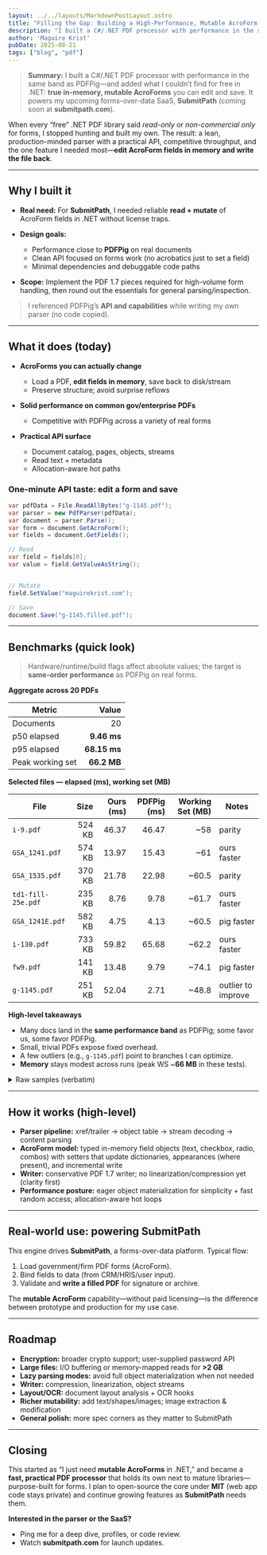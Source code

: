 ```yaml
---
layout: ../../layouts/MarkdownPostLayout.astro
title: "Filling the Gap: Building a High-Performance, Mutable AcroForm PDF Processor in .NET"
description: "I built a C#/.NET PDF processor with performance in the same band as PDFPig—and added what I couldn’t find for free in .NET: **true in-memory, mutable AcroForms** you can edit and save. It powers my upcoming forms-over-data SaaS, **SubmitPath** (coming soon at **submitpath.com**)."
author: 'Maguire Krist'
pubDate: 2025-08-21
tags: ["blog", "pdf"]
---
```


> **Summary:** I built a C#/.NET PDF processor with performance in the same band as PDFPig—and added what I couldn’t find for free in .NET: **true in-memory, mutable AcroForms** you can edit and save. It powers my upcoming forms-over-data SaaS, **SubmitPath** (coming soon at **submitpath.com**).


When every “free” .NET PDF library said *read-only* or *non-commercial only* for forms, I stopped hunting and built my own. The result: a lean, production-minded parser with a practical API, competitive throughput, and the one feature I needed most—**edit AcroForm fields in memory and write the file back**.

---

## Why I built it

* **Real need:** For **SubmitPath**, I needed reliable **read + mutate** of AcroForm fields in .NET without license traps.
* **Design goals:**

  * Performance close to **PDFPig** on real documents
  * Clean API focused on forms work (no acrobatics just to set a field)
  * Minimal dependencies and debuggable code paths
* **Scope:** Implement the PDF 1.7 pieces required for high-volume form handling, then round out the essentials for general parsing/inspection.

> I referenced PDFPig’s **API and capabilities** while writing my own parser (no code copied).

---

## What it does (today)

* **AcroForms you can actually change**

  * Load a PDF, **edit fields in memory**, save back to disk/stream
  * Preserve structure; avoid surprise reflows
* **Solid performance on common gov/enterprise PDFs**

  * Competitive with PDFPig across a variety of real forms
* **Practical API surface**

  * Document catalog, pages, objects, streams
  * Read text + metadata
  * Allocation-aware hot paths

### One-minute API taste: edit a form and save

```csharp
var pdfData = File.ReadAllBytes("g-1145.pdf");
var parser = new PdfParser(pdfData);
var document = parser.Parse();
var form = document.GetAcroForm();
var fields = document.GetFields();

// Read
var field = fields[0];
var value = field.GetValueAsString();


// Mutate
field.SetValue("maguirekrist.com");

// Save
document.Save("g-1145.filled.pdf");
```

---

## Benchmarks (quick look)

> Hardware/runtime/build flags affect absolute values; the target is **same-order performance** as PDFPig on real forms.

**Aggregate across 20 PDFs**

| Metric           |        Value |
| ---------------- | -----------: |
| Documents        |           20 |
| p50 elapsed      |  **9.46 ms** |
| p95 elapsed      | **68.15 ms** |
| Peak working set |  **66.2 MB** |

**Selected files — elapsed (ms), working set (MB)**

| File               |   Size | Ours (ms) | PDFPig (ms) | Working Set (MB) | Notes              |
| ------------------ | -----: | --------: | ----------: | ---------------: | ------------------ |
| `i-9.pdf`          | 524 KB |     46.37 |       46.47 |             \~58 | parity             |
| `GSA_1241.pdf`     | 574 KB |     13.97 |       15.43 |             \~61 | ours faster        |
| `GSA_1535.pdf`     | 370 KB |     21.78 |       22.98 |           \~60.5 | parity             |
| `td1-fill-25e.pdf` | 235 KB |      8.76 |        9.78 |           \~61.7 | ours faster        |
| `GSA_1241E.pdf`    | 582 KB |      4.75 |        4.13 |           \~60.5 | pig faster         |
| `i-130.pdf`        | 733 KB |     59.82 |       65.68 |           \~62.2 | ours faster        |
| `fw9.pdf`          | 141 KB |     13.48 |        9.79 |           \~74.1 | pig faster         |
| `g-1145.pdf`       | 251 KB |     52.04 |        2.71 |           \~48.8 | outlier to improve |

**High-level takeaways**

* Many docs land in the **same performance band** as PDFPig; some favor us, some favor PDFPig.
* Small, trivial PDFs expose fixed overhead.
* A few outliers (e.g., `g-1145.pdf`) point to branches I can optimize.
* **Memory** stays modest across runs (peak WS \~**66 MB** in these tests).

<details>
<summary>Raw samples (verbatim)</summary>

```
file	size_bytes	elapsed_ms	alloc_bytes	working_set_mb
g-1145.pdf	250968	224.653	2247392	48.4
GSA1364A-1-16d.pdf	764626	23.312	4023096	53.1
multi_text.pdf	938	0.410	19432	53.1
ssa-89.pdf	52702	4.077	1489160	54.6
A4.pdf	752	0.131	17072	54.7
two_pager.pdf	1109	0.174	26352	54.7
test_me.pdf	954	0.335	25944	54.8
i-9.pdf	524095	48.708	14263608	58.0
Resume.pdf	121157	1.409	533864	58.5
GSA_1241E.pdf	581988	8.885	2279296	58.7
GSA_1535.pdf	370402	23.625	5221776	61.0
GSA_1241.pdf	574277	13.290	1534672	62.0
td1-fill-25e.pdf	235182	9.025	2938592	62.0
GSA_14.pdf	520126	16.194	2729576	62.0
GSA_1226.pdf	307366	7.955	976040	62.1
i-130.pdf	732985	59.914	23776408	62.6
fw9.pdf	140815	8.199	3415616	62.6
GSA_1380.pdf	330983	9.889	1576328	63.8
GSA1364WH-16d.pdf	824543	33.188	6865936	66.0
GSA_1181.pdf	289178	17.711	4023424	66.2

Count=20  p50=9.46 ms  p95=68.15 ms  PeakRSS=66.2 MB
```

```
processor	file	size_bytes	elapsed_ms	alloc_bytes	working_set_mb
Ours	g-1145.pdf	250968	52.039	2247392	48.8
PdfPig	g-1145.pdf	250968	2.707	1880880	48.8
Ours	GSA1364A-1-16d.pdf	764626	23.835	4023096	52.8
PdfPig	GSA1364A-1-16d.pdf	764626	23.141	4023096	52.8
Ours	multi_text.pdf	938	0.808	19432	56.0
PdfPig	multi_text.pdf	938	0.099	19432	56.0
Ours	ssa-89.pdf	52702	6.424	1498256	56.3
PdfPig	ssa-89.pdf	52702	3.459	1453096	56.3
Ours	A4.pdf	752	0.129	17072	56.3
PdfPig	A4.pdf	752	0.080	17072	56.3
Ours	two_pager.pdf	1109	0.145	26352	56.3
PdfPig	two_pager.pdf	1109	0.113	26352	56.3
Ours	test_me.pdf	954	0.361	25944	56.3
PdfPig	test_me.pdf	954	0.111	25872	56.3
Ours	i-9.pdf	524095	46.368	14263608	57.9
PdfPig	i-9.pdf	524095	46.466	14394648	57.9
Ours	Resume.pdf	121157	1.136	533864	60.4
PdfPig	Resume.pdf	121157	1.042	533864	60.4
Ours	GSA_1241E.pdf	581988	4.751	2279296	60.5
PdfPig	GSA_1241E.pdf	581988	4.125	2279296	60.5
Ours	GSA_1535.pdf	370402	21.776	5221776	60.5
PdfPig	GSA_1535.pdf	370402	22.979	5221776	60.5
Ours	GSA_1241.pdf	574277	13.968	1534672	61.0
PdfPig	GSA_1241.pdf	574277	15.434	1535504	61.0
Ours	td1-fill-25e.pdf	235182	8.759	2938680	61.7
PdfPig	td1-fill-25e.pdf	235182	9.779	2456528	61.7
Ours	GSA_14.pdf	520126	15.585	2729576	61.7
PdfPig	GSA_14.pdf	520126	15.425	2729576	61.7
Ours	GSA_1226.pdf	307366	7.793	976040	61.7
PdfPig	GSA_1226.pdf	307366	8.271	976040	61.7
Ours	i-130.pdf	732985	59.821	23808936	62.2
PdfPig	i-130.pdf	732985	65.676	23114720	62.2
Ours	fw9.pdf	140815	13.484	3415616	74.1
PdfPig	fw9.pdf	140815	9.793	3411832	74.1
Ours	GSA_1380.pdf	330983	11.408	1576328	76.4
PdfPig	GSA_1380.pdf	330983	13.161	1576352	76.4
Ours	GSA1364WH-16d.pdf	824543	40.708	6997032	75.2
PdfPig	GSA1364WH-16d.pdf	824543	38.831	6865936	75.2
Ours	GSA_1181.pdf	289178	16.527	4023424	73.4
PdfPig	GSA_1181.pdf	289178	18.282	4023424	73.4
```

</details>

---

## How it works (high-level)

* **Parser pipeline:** xref/trailer → object table → stream decoding → content parsing
* **AcroForm model:** typed in-memory field objects (text, checkbox, radio, combos) with setters that update dictionaries, appearances (where present), and incremental write
* **Writer:** conservative PDF 1.7 writer; no linearization/compression yet (clarity first)
* **Performance posture:** eager object materialization for simplicity + fast random access; allocation-aware hot loops

---

## Real-world use: powering **SubmitPath**

This engine drives **SubmitPath**, a forms-over-data platform. Typical flow:

1. Load government/firm PDF forms (AcroForm).
2. Bind fields to data (from CRM/HRIS/user input).
3. Validate and **write a filled PDF** for signature or archive.

The **mutable AcroForm** capability—without paid licensing—is the difference between prototype and production for my use case.

---

## Roadmap

* **Encryption:** broader crypto support; user-supplied password API
* **Large files:** I/O buffering or memory-mapped reads for **>2 GB**
* **Lazy parsing modes:** avoid full object materialization when not needed
* **Writer:** compression, linearization, object streams
* **Layout/OCR:** document layout analysis + OCR hooks
* **Richer mutability:** add text/shapes/images; image extraction & modification
* **General polish:** more spec corners as they matter to SubmitPath

---

## Closing

This started as “I just need **mutable AcroForms** in .NET,” and became a **fast, practical PDF processor** that holds its own next to mature libraries—purpose-built for forms. I plan to open-source the core under **MIT** (web app code stays private) and continue growing features as **SubmitPath** needs them.

**Interested in the parser or the SaaS?**

* Ping me for a deep dive, profiles, or code review.
* Watch **submitpath.com** for launch updates.
